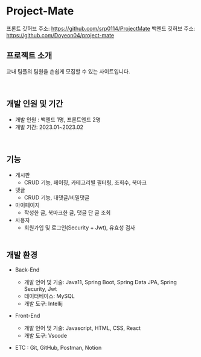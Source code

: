 # Project-Mate

프론트 깃허브 주소: https://github.com/srp0114/ProjectMate
백엔드 깃허브 주소: https://github.com/Doyeon04/project-mate 

## 프로젝트 소개
교내 팀플의 팀원을 손쉽게 모집할 수 있는 사이트입니다.  


<br>

## 개발 인원 및 기간
- 개발 인원 : 백엔드 1명, 프론트엔드 2명
- 개발 기간: 2023.01~2023.02  
<br>

## 기능
- 게시판 
  -  CRUD 기능, 페이징, 카테고리별 필터링, 조회수, 북마크
- 댓글 
  - CRUD 기능, 대댓글/비밀댓글
- 마이페이지 
  - 작성한 글, 북마크한 글, 댓글 단 글 조회
- 사용자
  - 회원가입 및 로그인(Security + Jwt), 유효성 검사  
  <br>
  
  
## 개발 환경
- Back-End
  - 개발 언어 및 기술:  Java11, Spring Boot, Spring Data JPA, Spring Security, Jwt
  - 데이터베이스: MySQL
  - 개발 도구: Intellij

- Front-End
  - 개발 언어 및 기술: Javascript, HTML, CSS, React
  - 개발 도구: Vscode
  
- ETC : Git, GitHub, Postman, Notion  
<br>



